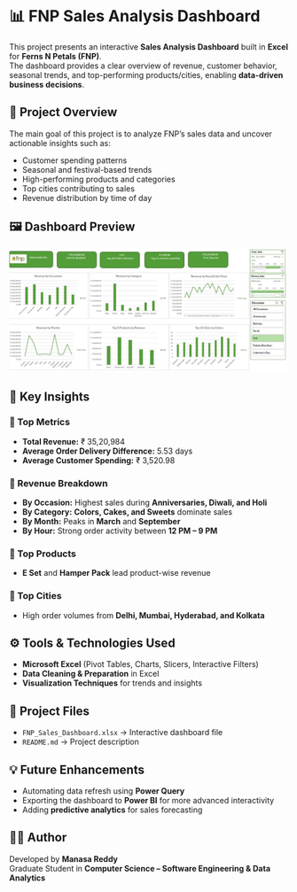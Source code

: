 # 📊 FNP Sales Analysis Dashboard

This project presents an interactive **Sales Analysis Dashboard** built in **Excel** for **Ferns N Petals (FNP)**.  
The dashboard provides a clear overview of revenue, customer behavior, seasonal trends, and top-performing products/cities, enabling **data-driven business decisions**.

## 🚀 Project Overview

The main goal of this project is to analyze FNP’s sales data and uncover actionable insights such as:

- Customer spending patterns  
- Seasonal and festival-based trends  
- High-performing products and categories  
- Top cities contributing to sales  
- Revenue distribution by time of day  

## 🖼️ Dashboard Preview  

![FNP Sales Dashboard](fnp_dashboard.jpg)

## 📌 Key Insights

### 🔹 Top Metrics
- **Total Revenue:** ₹ 35,20,984  
- **Average Order Delivery Difference:** 5.53 days  
- **Average Customer Spending:** ₹ 3,520.98  

### 🔹 Revenue Breakdown
- **By Occasion:** Highest sales during **Anniversaries, Diwali, and Holi**  
- **By Category:** **Colors, Cakes, and Sweets** dominate sales  
- **By Month:** Peaks in **March** and **September**  
- **By Hour:** Strong order activity between **12 PM – 9 PM**  

### 🔹 Top Products
- **E Set** and **Hamper Pack** lead product-wise revenue  

### 🔹 Top Cities
- High order volumes from **Delhi, Mumbai, Hyderabad, and Kolkata**  

## ⚙️ Tools & Technologies Used
- **Microsoft Excel** (Pivot Tables, Charts, Slicers, Interactive Filters)  
- **Data Cleaning & Preparation** in Excel  
- **Visualization Techniques** for trends and insights  

## 📂 Project Files
- `FNP_Sales_Dashboard.xlsx` → Interactive dashboard file  
- `README.md` → Project description  

## 💡 Future Enhancements
- Automating data refresh using **Power Query**  
- Exporting the dashboard to **Power BI** for more advanced interactivity  
- Adding **predictive analytics** for sales forecasting  

## 👩‍💻 Author
Developed by **Manasa Reddy**  
Graduate Student in **Computer Science – Software Engineering & Data Analytics**  



